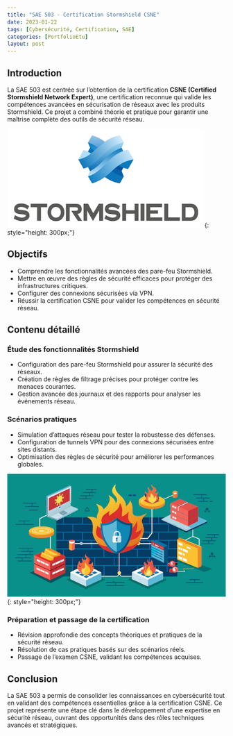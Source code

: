 ```yaml
---
title: "SAE 503 - Certification Stormshield CSNE"
date: 2023-01-22
tags: [Cybersécurité, Certification, SAE]
categories: [PortfolioEtu]
layout: post
---
```


## Introduction

La SAE 503 est centrée sur l’obtention de la certification **CSNE (Certified Stormshield Network Expert)**, une certification reconnue qui valide les compétences avancées en sécurisation de réseaux avec les produits Stormshield. Ce projet a combiné théorie et pratique pour garantir une maîtrise complète des outils de sécurité réseau.

![Illustration Stormshield](/assets/img/portfolio/503/stormshield.png){: style="height: 300px;"}

## Objectifs

- Comprendre les fonctionnalités avancées des pare-feu Stormshield.
- Mettre en œuvre des règles de sécurité efficaces pour protéger des infrastructures critiques.
- Configurer des connexions sécurisées via VPN.
- Réussir la certification CSNE pour valider les compétences en sécurité réseau.

## Contenu détaillé

### Étude des fonctionnalités Stormshield

- Configuration des pare-feu Stormshield pour assurer la sécurité des réseaux.
- Création de règles de filtrage précises pour protéger contre les menaces courantes.
- Gestion avancée des journaux et des rapports pour analyser les événements réseau.

### Scénarios pratiques

- Simulation d’attaques réseau pour tester la robustesse des défenses.
- Configuration de tunnels VPN pour des connexions sécurisées entre sites distants.
- Optimisation des règles de sécurité pour améliorer les performances globales.

![Illustration Firewall](/assets/img/portfolio/503/Firewall.png){: style="height: 300px;"}

### Préparation et passage de la certification

- Révision approfondie des concepts théoriques et pratiques de la sécurité réseau.
- Résolution de cas pratiques basés sur des scénarios réels.
- Passage de l’examen CSNE, validant les compétences acquises.

## Conclusion

La SAE 503 a permis de consolider les connaissances en cybersécurité tout en validant des compétences essentielles grâce à la certification CSNE. Ce projet représente une étape clé dans le développement d’une expertise en sécurité réseau, ouvrant des opportunités dans des rôles techniques avancés et stratégiques.

